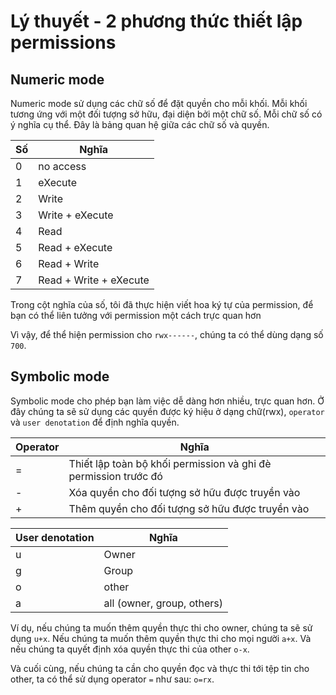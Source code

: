 # Lý thuyết - 2 phương thức thiết lập permissions

## Numeric mode

Numeric mode sử dụng các chữ số để đặt quyền cho mỗi khối. Mỗi khối tương ứng với một đối tượng sở hữu, đại diện bởi một chữ số. Mỗi chữ số có ý nghĩa cụ thể. Đây là bảng quan hệ giữa các chữ số và quyền.

| Số  | Nghĩa                  |
| --- | ---------------------- |
| 0   | no access              |
| 1   | eXecute                |
| 2   | Write                  |
| 3   | Write + eXecute        |
| 4   | Read                   |
| 5   | Read + eXecute         |
| 6   | Read + Write           |
| 7   | Read + Write + eXecute |

Trong cột nghĩa của số, tôi đã thực hiện viết hoa ký tự của permission, để bạn có thể liên tưởng với permission một cách trực quan hơn

Vì vậy, để thể hiện permission cho `rwx------`, chúng ta có thể dùng dạng số `700`.

## Symbolic mode

Symbolic mode cho phép bạn làm việc dễ dàng hơn nhiều, trực quan hơn. Ở đây chúng ta sẽ sử dụng các quyền được ký hiệu ở dạng chữ(rwx), `operator` và `user denotation` để định nghĩa quyền.

| Operator | Nghĩa                                                           |
| -------- | --------------------------------------------------------------- |
| =        | Thiết lập toàn bộ khối permission và ghi đè permission trước đó |
| -        | Xóa quyền cho đối tượng sở hữu được truyền vào                  |
| +        | Thêm quyền cho đối tượng sở hữu được truyền vào                 |


| User denotation | Nghĩa                      |
| --------------- | -------------------------- |
| u               | Owner                      |
| g               | Group                      |
| o               | other                      |
| a               | all (owner, group, others) |

Ví dụ, nếu chúng ta muốn thêm quyền thực thi cho owner, chúng ta sẽ sử dụng `u+x`. Nếu chúng ta muốn thêm quyền thực thi cho mọi người `a+x`. Và nếu chúng ta quyết định xóa quyền thực thi của other `o-x`. 

Và cuối cùng, nếu chúng ta cần cho quyền đọc và thực thi tới tệp tin cho other, ta có thể sử dụng operator `=` như sau: `o=rx`.

